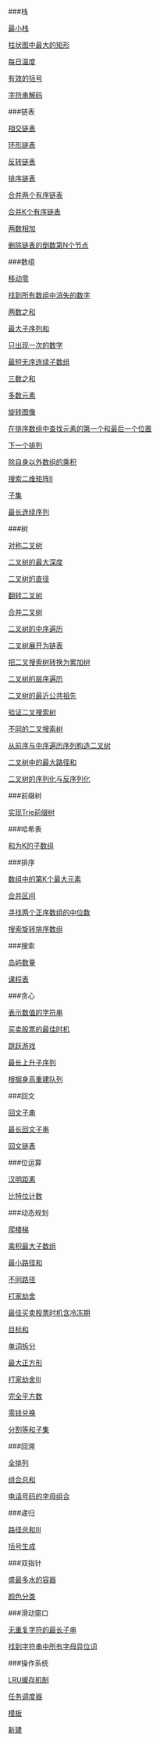 ###栈

[最小栈](最小栈.md)

[柱状图中最大的矩形](柱状图中最大的矩形.md)

[每日温度](每日温度.md)

[有效的括号](有效的括号.md)

[字符串解码](字符串解码.md)


###链表

[相交链表](相交链表.md)

[环形链表](环形链表.md)

[反转链表](反转链表.md)

[排序链表](排序链表.md)

[合并两个有序链表](合并两个有序链表.md)

[合并K个有序链表](合并K个有序链表.md)

[两数相加](两数相加.md)

[删除链表的倒数第N个节点](删除链表的倒数第N个节点.md)

###数组

[移动零](移动零.md)

[找到所有数组中消失的数字](找到所有数组中消失的数字.md)

[两数之和](两数之和.md)

[最大子序列和](最大子序列和.md)

[只出现一次的数字](只出现一次的数字.md)

[最短无序连续子数组](最短无序连续子数组.md)

[三数之和](三数之和.md)

[多数元素](多数元素.md)

[旋转图像](旋转图像.md)

[在排序数组中查找元素的第一个和最后一个位置](在排序数组中查找元素的第一个和最后一个位置.md)

[下一个排列](下一个排列.md)

[除自身以外数组的乘积](除自身以外数组的乘积.md)

[搜索二维矩阵II](搜索二维矩阵II.md)

[子集](子集.md)

[最长连续序列](最长连续序列.md)

###树

[对称二叉树](对称二叉树.md)

[二叉树的最大深度](二叉树的最大深度.md)

[二叉树的直径](二叉树的直径.md)

[翻转二叉树](翻转二叉树.md)

[合并二叉树](合并二叉树.md)

[二叉树的中序遍历](二叉树的中序遍历.md)

[二叉树展开为链表](二叉树展开为链表.md)

[把二叉搜索树转换为累加树](把二叉搜索树转换为累加树.md)

[二叉树的层序遍历](二叉树的层序遍历.md)

[二叉树的最近公共祖先](二叉树的最近公共祖先.md)

[验证二叉搜索树](验证二叉搜索树.md)

[不同的二叉搜索树](不同的二叉搜索树.md)

[从前序与中序遍历序列构造二叉树](从前序与中序遍历序列构造二叉树.md)

[二叉树中的最大路径和](二叉树中的最大路径和.md)

[二叉树的序列化与反序列化](二叉树的序列化与反序列化.md)

###前缀树

[实现Trie前缀树](实现Trie前缀树.md)

###哈希表

[和为K的子数组](和为K的子数组.md)

###排序

[数组中的第K个最大元素](数组中的第K个最大元素.md)

[合并区间](合并区间.md)

[寻找两个正序数组的中位数](寻找两个正序数组的中位数.md)

[搜索旋转排序数组](搜索旋转排序数组.md)

###搜索

[岛屿数量](岛屿数量.md)

[课程表](课程表.md)

###贪心

[表示数值的字符串](表示数值的字符串.md)

[买卖股票的最佳时机](买卖股票的最佳时机.md)

[跳跃游戏](跳跃游戏.md)

[最长上升子序列](最长上升子序列.md)

[根据身高重建队列](根据身高重建队列.md)


###回文

[回文子串](回文子串.md)

[最长回文子串](最长回文子串.md)

[回文链表](回文链表.md)

###位运算

[汉明距离](汉明距离.md)

[比特位计数](比特位计数.md)

###动态规划

[爬楼梯](爬楼梯.md)

[乘积最大子数组](乘积最大子数组.md)

[最小路径和](最小路径和.md)

[不同路径](不同路径.md)

[打家劫舍](打家劫舍.md)

[最佳买卖股票时机含冷冻期](最佳买卖股票时机含冷冻期.md)

[目标和](目标和.md)

[单词拆分](单词拆分.md)

[最大正方形](最大正方形.md)

[打家劫舍III](打家劫舍III.md)

[完全平方数](完全平方数.md)

[零钱兑换](零钱兑换.md)

[分割等和子集](分割等和子集.md)

###回溯

[全排列](全排列.md)

[组合总和](组合总和.md)

[电话号码的字母组合](电话号码的字母组合.md)

###递归

[路径总和III](路径总和III.md)

[括号生成](括号生成.md)

###双指针

[盛最多水的容器](盛最多水的容器.md)

[颜色分类](颜色分类.md)

###滑动窗口

[无重复字符的最长子串](无重复字符的最长子串.md)

[找到字符串中所有字母异位词](找到字符串中所有字母异位词.md)

###操作系统

[LRU缓存机制](LRU缓存机制.md)

[任务调度器](任务调度器.md)

[模板](https://github.com/GrowTowardsSunlight/Fortheinterview/edit/master/algorithm/Template.md)

[新建](https://github.com/GrowTowardsSunlight/Fortheinterview/new/master/algorithm)
